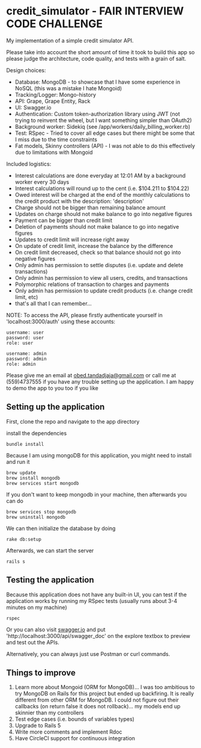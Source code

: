 # credit_simulator - FAIR INTERVIEW CODE CHALLENGE
My implementation of a simple credit simulator API. 

Please take into account the short amount of time it took to build this app so please judge the architecture, code quality, and tests with a grain of salt.

Design choices:
- Database: MongoDB - to showcase that I have some experience in NoSQL (this was a mistake I hate Mongoid)
- Tracking/Logger: Mongo-history
- API: Grape, Grape Entity, Rack
- UI: Swagger.io
- Authentication: Custom token-authorization library using JWT (not trying to reinvent the wheel, but I want something simpler than OAuth2)
- Background worker: Sidekiq (see /app/workers/daily_billing_worker.rb)
- Test: RSpec - Tried to cover all edge cases but there might be some that I miss due to the time constraints
- Fat models, Skinny controllers (API) - I was not able to do this effectively due to limitations with Mongoid

Included logistics:
- Interest calculations are done everyday at 12:01 AM by a background worker every 30 days
- Interest calculations will round up to the cent (i.e. $104.211 to $104.22)
- Owed interest will be charged at the end of the monthly calculations to the credit product with the description: 'description'
- Charge should not be bigger than remaining balance amount
- Updates on charge should not make balance to go into negative figures
- Payment can be bigger than credit limit
- Deletion of payments should not make balance to go into negative figures
- Updates to credit limit will increase right away
- On update of credit limit, increase the balance by the difference
- On credit limit decreased, check so that balance should not go into negative figures
- Only admin has permission to settle disputes (i.e. update and delete transactions)
- Only admin has permission to view all users, credits, and transactions
- Polymorphic relations of transaction to charges and payments
- Only admin has permission to update credit products (i.e. change credit limit, etc)
- that's all that I can remember...

NOTE: To access the API, please firstly authenticate yourself in 'localhost:3000/auth' using these accounts:
```
username: user
password: user
role: user

username: admin
password: admin
role: admin
```

Please give me an email at obed.tandadjaja@gmail.com or call me at (559)4737555 if you have any trouble setting up the application. I am happy to demo the app to you too if you like

## Setting up the application
First, clone the repo and navigate to the app directory

install the dependencies
```
bundle install
```

Because I am using mongoDB for this application, you might need to install and run it
```
brew update
brew install mongodb
brew services start mongodb
```

If you don't want to keep mongodb in your machine, then afterwards you can do
```
brew services stop mongodb
brew uninstall mongodb
```

We can then initialize the database by doing
```
rake db:setup
```

Afterwards, we can start the server
```
rails s
```

## Testing the application
Because this application does not have any built-in UI, you can test if the application works by running my RSpec tests (usually runs about 3-4 minutes on my machine)
```
rspec
```

Or you can also visit [swagger.io](https://petstore.swagger.io) and put 'http://localhost:3000/api/swagger_doc' on the explore textbox to preview and test out the APIs.

Alternatively, you can always just use Postman or curl commands.

## Things to improve
1. Learn more about Mongoid (ORM for MongoDB)... I was too ambitious to try MongoDB on Rails for this project but ended up backfiring. It is really different from other ORM for MongoDB. I could not figure out their callbacks (on return false it does not rollback)... my models end up skinnier than my controllers
2. Test edge cases (i.e. bounds of variables types)
3. Upgrade to Rails 5
4. Write more comments and implement Rdoc
5. Have CircleCI support for continuous integration
